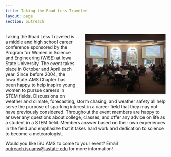 ```yaml
---
title: Taking the Road Less Traveled
layout: page
section: outreach
---
```

<img src="https://github.com/isuams/isuams/blob/master/uploads/images/outreach%202%20(1).jpg?raw=true" alt="TRLT Presentation in the Memorial Union" style="width:50%; padding-left: 30px; float:right;">

Taking the Road Less Traveled is a middle and high school career conference sponsored by the Program for Women in Science and Engineering (WiSE) at Iowa State University. The event takes place in October and April each year. Since before 2004, the Iowa State AMS Chapter has been happy to help inspire young women to pursue careers in STEM fields. Discussions on weather and climate, forecasting, storm chasing, and weather safety all help serve the purpose of sparking interest in a career field that they may not have previously considered. Throughout the event members are happy to answer any questions about college, classes, and offer any advice on life as a student in a STEM field. Members answer based on their own experiences in the field and emphasize that it takes hard work and dedication to science to become a meteorologist.

Would you like ISU AMS to come to your event? Email [outreach.isuams@iastate.edu](mailto:outreach.isuams@iastate.edu) for more information!
